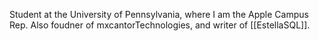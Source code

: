 

Student at the University of Pennsylvania, where I am the Apple Campus Rep. Also foudner of mxcantorTechnologies, and writer of [[EstellaSQL]].